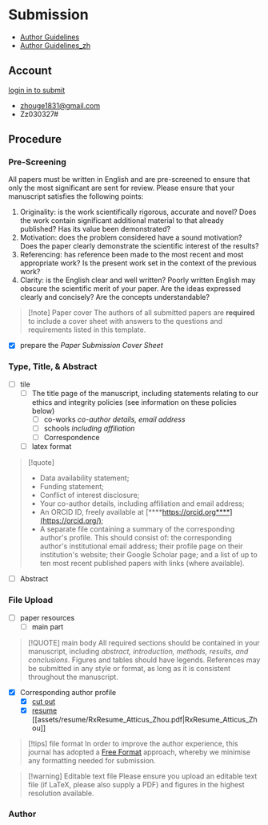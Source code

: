 # Submission

- [Author Guidelines](https://ietresearch.onlinelibrary.wiley.com/hub/journal/17519640/homepage/author-guidelines#pys)
- [Author Guidelines_zh](https://zhuanlan.zhihu.com/p/499184217?utm_id=0)

## Account

[login in to submit](https://mc.manuscriptcentral.com/theiet-cvi)

- zhouge1831@gmail.com
- Zz030327#

## Procedure

### Pre-Screening

All papers must be written in English and are pre-screened to ensure that only the most significant are sent for review. Please ensure that your manuscript satisfies the following points:

1. Originality: is the work scientifically rigorous, accurate and novel? Does the work contain significant additional material to that already published? Has its value been demonstrated?
2. Motivation: does the problem considered have a sound motivation? Does the paper clearly demonstrate the scientific interest of the results?
3. Referencing: has reference been made to the most recent and most appropriate work? Is the present work set in the context of the previous work?
4. Clarity: is the English clear and well written? Poorly written English may obscure the scientific merit of your paper. Are the ideas expressed clearly and concisely? Are the concepts understandable?

> [!note] Paper cover
> The authors of all submitted papers are __required__ to include a cover sheet with answers to the questions and requirements listed in this template.

- [x] prepare the _Paper Submission Cover Sheet_

### Type, Title, & Abstract

- [ ] tile
	- [ ] The title page of the manuscript, including statements relating to our ethics and integrity policies (see information on these policies below)
		- [ ] co-works _co-author details, email address_
		- [ ] schools _including affiliation_
		- [ ] Correspondence
	- [ ] latex format

> [!quote]
> - Data availability statement;
> - Funding statement;
> - Conflict of interest disclosure;
> - Your co-author details, including affiliation and email address;
> - An ORCID ID, freely available at [****https://orcid.org****](https://orcid.org/);
> - A separate file containing a summary of the corresponding author's profile. This should consist of: the corresponding author's institutional email address; their profile page on their institution's website; their Google Scholar page; and a list of up to ten most recent published papers with links (where available).

- [ ] Abstract

### File Upload

- [ ] paper resources
	- [ ] main part

> [!QUOTE] main body
> All required sections should be contained in your manuscript, including _abstract, introduction, methods, results, and conclusions_. Figures and tables should have legends. References may be submitted in any style or format, as long as it is consistent throughout the manuscript.

- [x] Corresponding author profile
	- [x] [cut out](https://swanhub.co/ZeYiLin/HivisionIDPhotos/demo)
	- [x] [resume](https://rxresume.analyticsvidhya.com/) [[assets/resume/RxResume_Atticus_Zhou.pdf|RxResume_Atticus_Zhou]]

> [!tips] file format
> In order to improve the author experience, this journal has adopted a [Free Format](https://authorservices.wiley.com/author-resources/Journal-Authors/Prepare/free-format-submission.html%E2%80%9Dtarget=%E2%80%9D_new%E2%80%9D) approach, whereby we minimise any
> formatting needed for submission.

> [!warning] Editable text file
> Please ensure you upload an editable text file (if LaTeX, please also supply a PDF) and figures in
> the highest resolution available.

### Author
